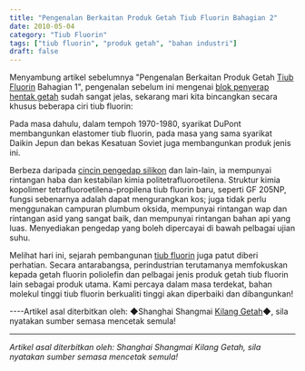 ```yaml
---
title: "Pengenalan Berkaitan Produk Getah Tiub Fluorin Bahagian 2"
date: 2010-05-04
category: "Tiub Fluorin"
tags: ["tiub fluorin", "produk getah", "bahan industri"]
draft: false
---
```


Menyambung artikel sebelumnya "Pengenalan Berkaitan Produk Getah [Tiub Fluorin](http://www.smpolymer.com/fujiaoguan/) Bahagian 1", pengenalan sebelum ini mengenai [blok penyerap hentak getah](http://www.smpolymer.com/) sudah sangat jelas, sekarang mari kita bincangkan secara khusus beberapa ciri tiub fluorin:

Pada masa dahulu, dalam tempoh 1970-1980, syarikat DuPont membangunkan elastomer tiub fluorin, pada masa yang sama syarikat Daikin Jepun dan bekas Kesatuan Soviet juga membangunkan produk jenis ini.

Berbeza daripada [cincin pengedap silikon](http://www.smpolymer.com/) dan lain-lain, ia mempunyai rintangan haba dan kestabilan kimia politetrafluoroetilena. Struktur kimia kopolimer tetrafluoroetilena-propilena tiub fluorin baru, seperti GF 205NP, fungsi sebenarnya adalah dapat mengurangkan kos; juga tidak perlu menggunakan campuran plumbum oksida, mempunyai rintangan wap dan rintangan asid yang sangat baik, dan mempunyai rintangan bahan api yang luas. Menyediakan pengedap yang boleh dipercayai di bawah pelbagai ujian suhu.

Melihat hari ini, sejarah pembangunan [tiub fluorin](http://www.smpolymer.com/fujiaoguan/) juga patut diberi perhatian. Secara antarabangsa, perindustrian terutamanya memfokuskan kepada getah fluorin poliolefin dan pelbagai jenis produk getah tiub fluorin lain sebagai produk utama. Kami percaya dalam masa terdekat, bahan molekul tinggi tiub fluorin berkualiti tinggi akan diperbaiki dan dibangunkan!

----Artikel asal diterbitkan oleh: ◆Shanghai Shangmai [Kilang Getah](http://www.smpolymer.com/)◆, sila nyatakan sumber semasa mencetak semula!

---

*Artikel asal diterbitkan oleh: Shanghai Shangmai Kilang Getah, sila nyatakan sumber semasa mencetak semula!*